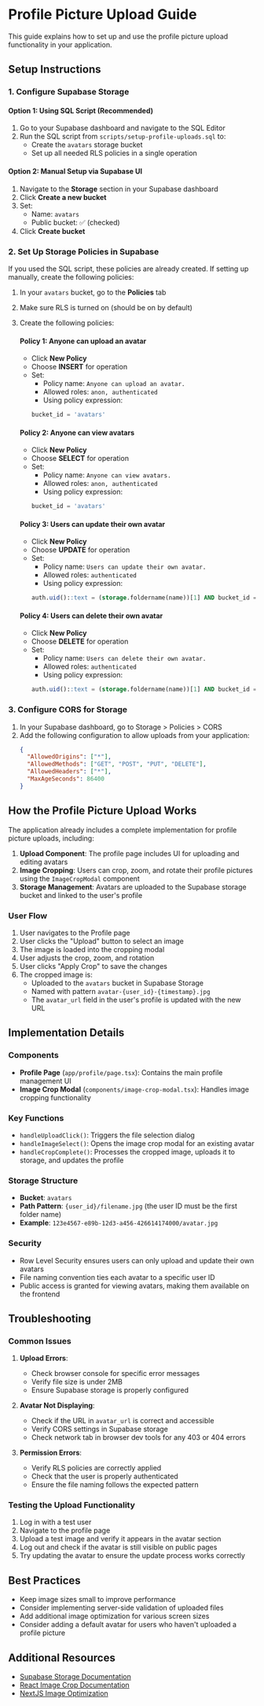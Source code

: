 # Profile Picture Upload Guide

This guide explains how to set up and use the profile picture upload functionality in your application.

## Setup Instructions

### 1. Configure Supabase Storage

#### Option 1: Using SQL Script (Recommended)
1. Go to your Supabase dashboard and navigate to the SQL Editor
2. Run the SQL script from `scripts/setup-profile-uploads.sql` to:
   - Create the `avatars` storage bucket
   - Set up all needed RLS policies in a single operation

#### Option 2: Manual Setup via Supabase UI
1. Navigate to the **Storage** section in your Supabase dashboard
2. Click **Create a new bucket**
3. Set:
   - Name: `avatars`
   - Public bucket: ✅ (checked)
4. Click **Create bucket**

### 2. Set Up Storage Policies in Supabase

If you used the SQL script, these policies are already created. If setting up manually, create the following policies:

1. In your `avatars` bucket, go to the **Policies** tab
2. Make sure RLS is turned on (should be on by default)
3. Create the following policies:

   #### Policy 1: Anyone can upload an avatar
   - Click **New Policy**
   - Choose **INSERT** for operation
   - Set:
     - Policy name: `Anyone can upload an avatar.`
     - Allowed roles: `anon, authenticated`
     - Using policy expression:
     ```sql
     bucket_id = 'avatars'
     ```

   #### Policy 2: Anyone can view avatars
   - Click **New Policy**
   - Choose **SELECT** for operation
   - Set:
     - Policy name: `Anyone can view avatars.`
     - Allowed roles: `anon, authenticated`
     - Using policy expression:
     ```sql
     bucket_id = 'avatars'
     ```
     
   #### Policy 3: Users can update their own avatar
   - Click **New Policy**
   - Choose **UPDATE** for operation
   - Set:
     - Policy name: `Users can update their own avatar.`
     - Allowed roles: `authenticated`
     - Using policy expression:
     ```sql
     auth.uid()::text = (storage.foldername(name))[1] AND bucket_id = 'avatars'
     ```
     
   #### Policy 4: Users can delete their own avatar
   - Click **New Policy**
   - Choose **DELETE** for operation
   - Set:
     - Policy name: `Users can delete their own avatar.`
     - Allowed roles: `authenticated`
     - Using policy expression:
     ```sql
     auth.uid()::text = (storage.foldername(name))[1] AND bucket_id = 'avatars'
     ```

### 3. Configure CORS for Storage

1. In your Supabase dashboard, go to Storage > Policies > CORS
2. Add the following configuration to allow uploads from your application:
   ```json
   {
     "AllowedOrigins": ["*"],
     "AllowedMethods": ["GET", "POST", "PUT", "DELETE"],
     "AllowedHeaders": ["*"],
     "MaxAgeSeconds": 86400
   }
   ```

## How the Profile Picture Upload Works

The application already includes a complete implementation for profile picture uploads, including:

1. **Upload Component**: The profile page includes UI for uploading and editing avatars
2. **Image Cropping**: Users can crop, zoom, and rotate their profile pictures using the `ImageCropModal` component
3. **Storage Management**: Avatars are uploaded to the Supabase storage bucket and linked to the user's profile

### User Flow

1. User navigates to the Profile page
2. User clicks the "Upload" button to select an image
3. The image is loaded into the cropping modal
4. User adjusts the crop, zoom, and rotation
5. User clicks "Apply Crop" to save the changes
6. The cropped image is:
   - Uploaded to the `avatars` bucket in Supabase Storage
   - Named with pattern `avatar-{user_id}-{timestamp}.jpg`
   - The `avatar_url` field in the user's profile is updated with the new URL

## Implementation Details

### Components

- **Profile Page** (`app/profile/page.tsx`): Contains the main profile management UI
- **Image Crop Modal** (`components/image-crop-modal.tsx`): Handles image cropping functionality

### Key Functions

- `handleUploadClick()`: Triggers the file selection dialog
- `handleImageSelect()`: Opens the image crop modal for an existing avatar
- `handleCropComplete()`: Processes the cropped image, uploads it to storage, and updates the profile

### Storage Structure

- **Bucket**: `avatars`
- **Path Pattern**: `{user_id}/filename.jpg` (the user ID must be the first folder name)
- **Example**: `123e4567-e89b-12d3-a456-426614174000/avatar.jpg`

### Security

- Row Level Security ensures users can only upload and update their own avatars
- File naming convention ties each avatar to a specific user ID
- Public access is granted for viewing avatars, making them available on the frontend

## Troubleshooting

### Common Issues

1. **Upload Errors**:
   - Check browser console for specific error messages
   - Verify file size is under 2MB
   - Ensure Supabase storage is properly configured

2. **Avatar Not Displaying**:
   - Check if the URL in `avatar_url` is correct and accessible
   - Verify CORS settings in Supabase storage
   - Check network tab in browser dev tools for any 403 or 404 errors

3. **Permission Errors**:
   - Verify RLS policies are correctly applied
   - Check that the user is properly authenticated
   - Ensure the file naming follows the expected pattern

### Testing the Upload Functionality

1. Log in with a test user
2. Navigate to the profile page
3. Upload a test image and verify it appears in the avatar section
4. Log out and check if the avatar is still visible on public pages
5. Try updating the avatar to ensure the update process works correctly

## Best Practices

- Keep image sizes small to improve performance
- Consider implementing server-side validation of uploaded files
- Add additional image optimization for various screen sizes
- Consider adding a default avatar for users who haven't uploaded a profile picture

## Additional Resources

- [Supabase Storage Documentation](https://supabase.com/docs/guides/storage)
- [React Image Crop Documentation](https://github.com/DominicTobias/react-image-crop)
- [NextJS Image Optimization](https://nextjs.org/docs/basic-features/image-optimization)
